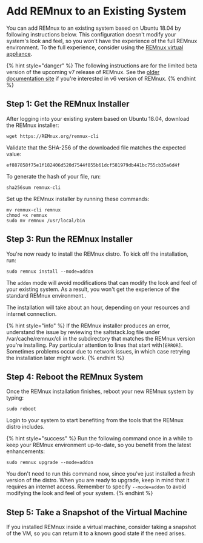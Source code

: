 # Add REMnux to an Existing System

You can add REMnux to an existing system based on Ubuntu 18.04 by following instructions below. This configuration doesn't modify your system's look and feel, so you won't have the experience of the full REMnux environment. To the full experience, consider using the [REMnux virtual appliance](get-virtual-appliance.md).

{% hint style="danger" %}
The following instructions are for the limited beta version of the upcoming v7 release of REMnux. See the [older documentation site](https://REMnux.org/docs) if you're interested in v6 version of REMnux.
{% endhint %}

## Step 1: Get the REMnux Installer <a id="get-remnux-installer"></a>

After logging into your existing system based on Ubuntu 18.04, download the REMnux installer:

```text
wget https://REMnux.org/remnux-cli
```

Validate that the SHA-256 of the downloaded file matches the expected value:

```text
ef887858f75e1f182406d520d7544f855b61dcf581979db441bc755cb35a6d4f
```

To generate the hash of your  file, run:

```text
sha256sum remnux-cli
```

Set up the REMnux installer by running these commands:

```text
mv remnux-cli remnux
chmod +x remnux
sudo mv remnux /usr/local/bin
```

## Step 3: Run the REMnux Installer <a id="run-remnux-installer"></a>

You're now ready to install the REMnux distro. To kick off the installation, run:

```text
sudo remnux install --mode=addon
```

The `addon` mode will avoid modifications that can modify the look and feel of your existing system. As a result, you won't get the experience of the standard REMnux environment..

The installation will take about an hour, depending on your resources and internet connection.

{% hint style="info" %}
If the REMnux installer produces an error, understand the issue by reviewing the saltstack.log file under /var/cache/remnux/cli in the subdirectory that matches the REMnux version you're installing. Pay particular attention to lines that start with`[ERROR]`. Sometimes problems occur due to network issues, in which case retrying the installation later might work.
{% endhint %}

## Step 4: Reboot the  REMnux System <a id="reboot-remnux"></a>

Once the REMnux installation finishes, reboot your new REMnux system by typing:

```text
sudo reboot
```

Login to your system to start benefiting from the tools that the REMnux distro includes.

{% hint style="success" %}
Run the following command once in a while to keep your REMnux environment up-to-date, so you benefit from the latest enhancements:

```text
sudo remnux upgrade --mode=addon
```

You don't need to run this command now, since you've just installed a fresh version of the distro. When you are ready to upgrade, keep in mind that it requires an internet access. Remember to specify `--mode=addon` to avoid modifying the look and feel of your system.
{% endhint %}

## Step 5: Take a Snapshot of the Virtual Machine <a id="take-snapshot"></a>

If you installed REMnux inside a virtual machine, consider taking a snapshot of the VM, so you can return it to a known good state if the need arises.

